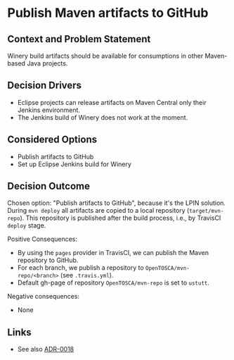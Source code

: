 # Publish Maven artifacts to GitHub

## Context and Problem Statement

Winery build artifacts should be available for consumptions in other Maven-based Java projects.

## Decision Drivers

* Eclipse projects can release artifacts on Maven Central only their Jenkins environment.
* The Jenkins build of Winery does not work at the moment.

## Considered Options

* Publish artifacts to GitHub
* Set up Eclipse Jenkins build for Winery

## Decision Outcome

Chosen option: "Publish artifacts to GitHub", because it's the LPIN solution.
During `mvn deploy` all artifacts are copied to a local repository (`target/mvn-repo`).
This repository is published after the build process, i.e., by TravisCI `deploy` stage.

Positive Consequences:
* By using the `pages` provider in TravisCI, we can publish the Maven repository to GitHub.
* For each branch, we publish a repository to `OpenTOSCA/mvn-repo/<branch>` (see `.travis.yml`).
* Default gh-page of repository `OpenTOSCA/mvn-repo` is set to `ustutt`.

Negative consequences:
* None

## Links 

* See also [ADR-0018](0018-use-p2-maven-plugin-for-update-site-generation.md) 
